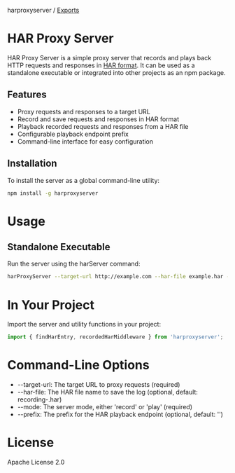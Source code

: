 harproxyserver / [Exports](modules.md)

# HAR Proxy Server

HAR Proxy Server is a simple proxy server that records and plays back HTTP requests and responses in [HAR format](http://www.softwareishard.com/blog/har-12-spec/). It can be used as a standalone executable or integrated into other projects as an npm package.

## Features

- Proxy requests and responses to a target URL
- Record and save requests and responses in HAR format
- Playback recorded requests and responses from a HAR file
- Configurable playback endpoint prefix
- Command-line interface for easy configuration

## Installation

To install the server as a global command-line utility:

```bash
npm install -g harproxyserver
```

# Usage

## Standalone Executable

Run the server using the harServer command:

``` bash
harProxyServer --target-url http://example.com --har-file example.har --mode record --prefix /har
```

# In Your Project

Import the server and utility functions in your project:

``` ts
import { findHarEntry, recordedHarMiddleware } from 'harproxyserver';
```

# Command-Line Options

  -  --target-url: The target URL to proxy requests (required)
  -  --har-file: The HAR file name to save the log (optional, default: recording-<date and time>.har)
  -  --mode: The server mode, either 'record' or 'play' (required)
  -  --prefix: The prefix for the HAR playback endpoint (optional, default: '')

# License

Apache License 2.0
